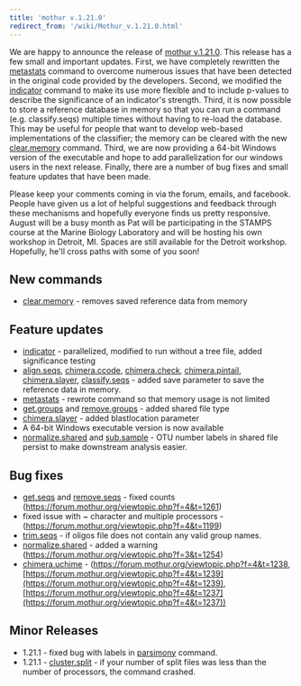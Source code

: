 ```yaml
---
title: 'mothur v.1.21.0'
redirect_from: '/wiki/Mothur_v.1.21.0.html'
---
```

We are happy to announce the release of [mothur
v.1.21.0](mothur_v.1.21.0). This release has a few small and
important updates. First, we have completely rewritten the
[metastats](metastats) command to overcome numerous issues
that have been detected in the original code provided by the developers.
Second, we modified the [indicator](indicator) command to
make its use more flexible and to include p-values to describe the
significance of an indicator's strength. Third, it is now possible to
store a reference database in memory so that you can run a command (e.g.
classify.seqs) multiple times without having to re-load the database.
This may be useful for people that want to develop web-based
implementations of the classifier; the memory can be cleared with the
new [clear.memory](clear.memory) command. Third, we are now
providing a 64-bit Windows version of the executable and hope to add
parallelization for our windows users in the next release. Finally,
there are a number of bug fixes and small feature updates that have been
made.

Please keep your comments coming in via the forum, emails, and facebook.
People have given us a lot of helpful suggestions and feedback through
these mechanisms and hopefully everyone finds us pretty responsive.
August will be a busy month as Pat will be participating in the STAMPS
course at the Marine Biology Laboratory and will be hosting his own
workshop in Detroit, MI. Spaces are still available for the Detroit
workshop. Hopefully, he'll cross paths with some of you soon!

## New commands

-   [clear.memory](clear.memory) - removes saved reference
    data from memory

## Feature updates

-   [indicator](indicator) - parallelized, modified to run
    without a tree file, added significance testing
-   [align.seqs](align.seqs),
    [chimera.ccode](chimera.ccode),
    [chimera.check](chimera.check),
    [chimera.pintail](chimera.pintail),
    [chimera.slayer](chimera.slayer),
    [classify.seqs](classify.seqs) - added save parameter to
    save the reference data in memory.
-   [metastats](metastats) - rewrote command so that memory
    usage is not limited
-   [get.groups](get.groups) and
    [remove.groups](remove.groups) - added shared file type
-   [chimera.slayer](chimera.slayer) - added blastlocation
    parameter
-   A 64-bit Windows executable version is now available
-   [normalize.shared](normalize.shared) and
    [sub.sample](sub.sample) - OTU number labels in shared
    file persist to make downstream analysis easier.

## Bug fixes

-   [get.seqs](get.seqs) and
    [remove.seqs](remove.seqs) - fixed counts
    (https://forum.mothur.org/viewtopic.php?f=4&t=1261)
-   fixed issue with \~ character and multiple processors -
    (https://forum.mothur.org/viewtopic.php?f=4&t=1199)
-   [trim.seqs](trim.seqs) - if oligos file does not contain
    any valid group names.
-   [normalize.shared](normalize.shared) - added a warning
    (https://forum.mothur.org/viewtopic.php?f=3&t=1254)
-   [chimera.uchime](chimera.uchime) -
    (https://forum.mothur.org/viewtopic.php?f=4&t=1238,
    [https://forum.mothur.org/viewtopic.php?f=4&t=1239](https://forum.mothur.org/viewtopic.php?f=4&t=1239),
    [https://forum.mothur.org/viewtopic.php?f=4&t=1237](https://forum.mothur.org/viewtopic.php?f=4&t=1237))

## Minor Releases

-   1.21.1 - fixed bug with labels in [parsimony](parsimony)
    command.
-   1.21.1 - [cluster.split](cluster.split) - if your number
    of split files was less than the number of processors, the command
    crashed.
